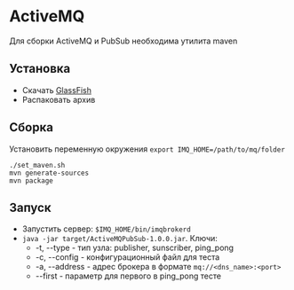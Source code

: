 # ActiveMQ

Для сборки ActiveMQ и PubSub необходима утилита maven

## Установка

* Скачать [GlassFish](https://www.eclipse.org/downloads/download.php?file=/glassfish/glassfish-5.1.0.zip)
* Распаковать архив

## Сборка

Установить переменную окружения ```export IMQ_HOME=/path/to/mq/folder``` 

```
./set_maven.sh
mvn generate-sources
mvn package
```

## Запуск

* Запустить сервер: ```$IMQ_HOME/bin/imqbrokerd```
* ```java -jar target/ActiveMQPubSub-1.0.0.jar```. Ключи:
    * -t, --type - тип узла: publisher, sunscriber, ping_pong
    * -c, --config - конфигурационный файл для теста
    * -a, --address - адрес брокера в формате ```mq://<dns_name>:<port>```
    * --first - параметр для первого в ping_pong тесте
